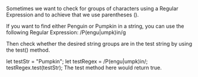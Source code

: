 Sometimes we want to check for groups of characters using a Regular Expression and to achieve that we use parentheses ().

If you want to find either Penguin or Pumpkin in a string, you can use the following Regular Expression: /P(engu|umpk)in/g

Then check whether the desired string groups are in the test string by using the test() method.

let testStr = "Pumpkin";
let testRegex = /P(engu|umpk)in/;
testRegex.test(testStr);
The test method here would return true.